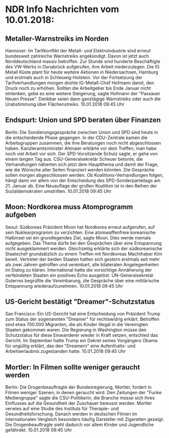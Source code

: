 # NDR Info Nachrichten vom 10.01.2018:


## Metaller-Warnstreiks im Norden
Hannover: Im Tarifkonflikt der Metall- und Elektroindustrie sind erneut bundesweit zahlreiche Warnstreiks angekündigt. Davon ist jetzt auch Norddeutschland massiv betroffen. Zur Stunde sind hunderte Beschäftigte des VW-Werks in Osnabrück aufgerufen, ihre Arbeit niederzulegen. Die IG Metall Küste plant für heute weitere Aktionen in Niedersachsen, Hamburg und erstmals auch in Schleswig-Holstein. Vor der Fortsetzung der Tarifverhandlungen morgen drohte IG-Metall-Chef Hofmann damit, den Druck noch zu erhöhen. Sollten die Arbeitgeber bis Ende Januar nicht einlenken, gebe es eine weitere Steigerung, sagte Hofmann der "Passauer Neuen Presse". Denkbar seien dann ganztägige Warnstreiks oder auch die Urabstimmung über Flächenstreiks. 10.01.2018 09:45 Uhr 

## Endspurt: Union und SPD beraten über Finanzen
Berlin: Die Sondierungsgespräche zwischen Union und SPD sind heute in die entscheidende Phase gegangen. In der CDU-Zentrale kamen die Arbeitsgruppen zusammen, die ihre Beratungen noch nicht abgeschlossen haben. Kanzleramtsminister Altmaier erklärte vor dem Treffen, man habe noch viel Arbeit vor sich. Der SPD-Vorsitzende Schulz sagte, er gehe von einem langen Tag aus. CSU-Generalsekretär Scheuer betonte, die Verhandlungen näherten sich jetzt dem Hauptthema und damit der Frage, wie die Wünsche aller Seiten finanziert werden könnten. Die Gespräche sollen morgen abgeschlossen werden. Ob Koalitions-Verhandlungen folgen, hängt dann vor allem von der Entscheidung des SPD-Sonderparteitags am 21. Januar ab. Eine Neuauflage der großen Koalition ist in den Reihen der Sozialdemokraten umstritten. 10.01.2018 09:45 Uhr 

## Moon: Nordkorea muss Atomprogramm aufgeben
Seoul: Südkoreas Präsident Moon hat Nordkorea erneut aufgerufen, auf sein Nuklearprogramm zu verzichten. Eine atomwaffenfreie koreanische Halbinsel sei ein grundlegendes Ziel, sagte Moon. Dies werde niemals aufgegeben. Das Thema dürfe bei den Gesprächen über eine Entspannung nicht ausgeklammert werden. Gleichzeitig erklärte sich der südkoreanische Staatschef grundsätzlich zu einem Treffen mit Nordkoreas Machthaber Kim bereit. Vertreter der beiden Staaten hatten sich gestern erstmals seit mehr als zwei Jahren getroffen und vereinbart, alle bilateralen Angelegenheiten im Dialog zu klären. International hatte die vorsichtige Annäherung der verfeindeten Staaten ein positives Echo ausgelöst. UN-Generalsekretär Guterres begrüßte die Vereinbarung, die Gespräche über eine militärische Entspannung wiederaufzunehmen. 10.01.2018 09:45 Uhr 

## US-Gericht bestätigt "Dreamer"-Schutzstatus
San Francisco: Ein US-Gericht hat eine Entscheidung von Präsident Trump zum Status der sogenannten "Dreamer" für rechtswidrig erklärt. Betroffen sind etwa 700.000 Migranten, die als Kinder illegal in die Vereinigten Staaten gekommen waren. Die Regierung in Washington müsse den Schutzstatus für diese Einwanderer wieder in Kraft setzen, entschied das Gericht. Im September hatte Trump ein Dekret seines Vorgängers Obama für ungültig erklärt, das den "Dreamern" eine Aufenthalts- und Arbeitserlaubnis zugestanden hatte. 10.01.2018 09:45 Uhr 

## Mortler: In Filmen sollte weniger geraucht werden
Berlin: Die Drogenbeauftragte der Bundesregierung, Mortler, fordert in Filmen weniger Szenen, in denen geraucht wird. Den Zeitungen der "Funke Mediengruppe" sagte die CSU-Politikerin, die Branche müsse sich ihres Einflusses auf die Gesundheit der Zuschauer bewusst werden. Mortler verwies auf eine Studie des Instituts für Therapie- und Gesundheitsforschung. Danach werden in deutschen Filmen im internationalen Vergleich besonders häufig Darsteller mit Zigaretten gezeigt. Die Drogenbeauftragte sieht dadurch vor allem Kinder und Jugendliche gefährdet. 10.01.2018 09:45 Uhr 
